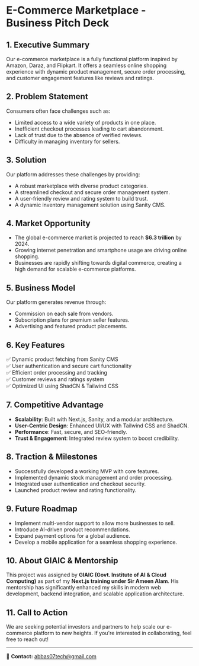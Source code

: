 # **E-Commerce Marketplace - Business Pitch Deck**

## **1. Executive Summary**
Our e-commerce marketplace is a fully functional platform inspired by Amazon, Daraz, and Flipkart. It offers a seamless online shopping experience with dynamic product management, secure order processing, and customer engagement features like reviews and ratings.

## **2. Problem Statement**
Consumers often face challenges such as:
- Limited access to a wide variety of products in one place.
- Inefficient checkout processes leading to cart abandonment.
- Lack of trust due to the absence of verified reviews.
- Difficulty in managing inventory for sellers.

## **3. Solution**
Our platform addresses these challenges by providing:
- A robust marketplace with diverse product categories.
- A streamlined checkout and secure order management system.
- A user-friendly review and rating system to build trust.
- A dynamic inventory management solution using Sanity CMS.

## **4. Market Opportunity**
- The global e-commerce market is projected to reach **$6.3 trillion** by 2024.
- Growing internet penetration and smartphone usage are driving online shopping.
- Businesses are rapidly shifting towards digital commerce, creating a high demand for scalable e-commerce platforms.

## **5. Business Model**
Our platform generates revenue through:
- Commission on each sale from vendors.
- Subscription plans for premium seller features.
- Advertising and featured product placements.

## **6. Key Features**
✅ Dynamic product fetching from Sanity CMS  
✅ User authentication and secure cart functionality  
✅ Efficient order processing and tracking  
✅ Customer reviews and ratings system  
✅ Optimized UI using ShadCN & Tailwind CSS  

## **7. Competitive Advantage**
- **Scalability**: Built with Next.js, Sanity, and a modular architecture.
- **User-Centric Design**: Enhanced UI/UX with Tailwind CSS and ShadCN.
- **Performance**: Fast, secure, and SEO-friendly.
- **Trust & Engagement**: Integrated review system to boost credibility.

## **8. Traction & Milestones**
- Successfully developed a working MVP with core features.
- Implemented dynamic stock management and order processing.
- Integrated user authentication and checkout security.
- Launched product review and rating functionality.

## **9. Future Roadmap**
- Implement multi-vendor support to allow more businesses to sell.
- Introduce AI-driven product recommendations.
- Expand payment options for a global audience.
- Develop a mobile application for a seamless shopping experience.

## **10. About GIAIC & Mentorship**
This project was assigned by **GIAIC (Govt. Institute of AI & Cloud Computing)** as part of my **Next.js training under Sir Ameen Alam**. His mentorship has significantly enhanced my skills in modern web development, backend integration, and scalable application architecture.

## **11. Call to Action**
We are seeking potential investors and partners to help scale our e-commerce platform to new heights. If you're interested in collaborating, feel free to reach out!

---  
📩 **Contact:** abbas07tech@gmail.com 


